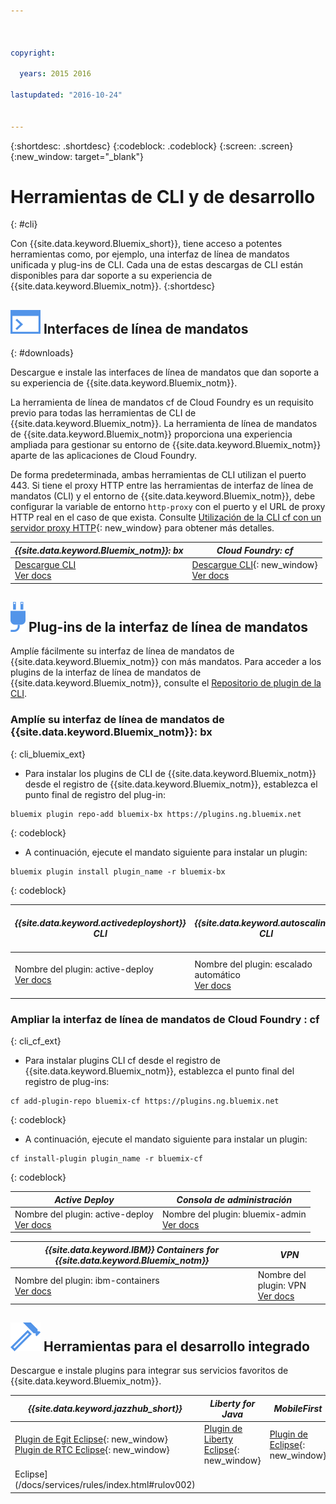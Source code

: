```yaml
---



copyright:

  years: 2015 2016

lastupdated: "2016-10-24"


---
```


{:shortdesc: .shortdesc}
{:codeblock: .codeblock}
{:screen: .screen}
{:new_window: target="_blank"}

# Herramientas de CLI y de desarrollo
{: #cli}

Con {{site.data.keyword.Bluemix_short}}, tiene acceso a potentes herramientas como, por ejemplo, una interfaz de línea de mandatos unificada y plug-ins de CLI. Cada una de estas descargas de CLI están disponibles para dar soporte a su experiencia de {{site.data.keyword.Bluemix_notm}}.
{:shortdesc}

## ![](./images/CLI.svg) Interfaces de línea de mandatos
{: #downloads}

Descargue e instale las interfaces de línea de mandatos que dan soporte a su experiencia de
{{site.data.keyword.Bluemix_notm}}.

La herramienta de línea de mandatos cf de Cloud Foundry es un requisito previo para todas las herramientas de CLI de {{site.data.keyword.Bluemix_notm}}. La herramienta de línea de mandatos de {{site.data.keyword.Bluemix_notm}} proporciona
una experiencia ampliada para gestionar su entorno de {{site.data.keyword.Bluemix_notm}} aparte de las aplicaciones de Cloud Foundry.

De forma predeterminada, ambas herramientas de CLI utilizan el puerto 443. Si tiene el proxy HTTP entre las herramientas de interfaz de línea de mandatos (CLI) y el entorno de {{site.data.keyword.Bluemix_notm}}, debe configurar la variable de entorno `http-proxy` con el puerto y el URL de proxy HTTP real en el caso de que exista. Consulte [Utilización de la CLI cf con un servidor proxy HTTP](http://docs.cloudfoundry.org/cf-cli/http-proxy.html){: new_window} para obtener más detalles.


| *{{site.data.keyword.Bluemix_notm}}: bx* | *Cloud Foundry: cf* |
|---------------------|---------------|
| [Descargue CLI](http://clis.ng.bluemix.net/) <br> [Ver docs](./reference/bluemix_cli/index.html)|  [Descargue CLI](https://github.com/cloudfoundry/cli/releases){: new_window}  <br> [Ver docs](./reference/cfcommands/index.html) |


## ![](./images/CLI_Plugin.svg) Plug-ins de la interfaz de línea de mandatos

Amplíe fácilmente su interfaz de línea de mandatos de {{site.data.keyword.Bluemix_notm}} con más mandatos. Para acceder
a los plugins de la interfaz de línea de mandatos de {{site.data.keyword.Bluemix_notm}}, consulte el
[Repositorio de plugin de la CLI](https://plugins.ng.bluemix.net/).

### Amplíe su interfaz de línea de mandatos de {{site.data.keyword.Bluemix_notm}}: bx
{: cli_bluemix_ext}

* Para instalar los plugins de CLI de {{site.data.keyword.Bluemix_notm}} desde el registro de {{site.data.keyword.Bluemix_notm}}, establezca el punto final de registro del plug-in:

```
bluemix plugin repo-add bluemix-bx https://plugins.ng.bluemix.net
```
{: codeblock}

* A continuación, ejecute el mandato siguiente para instalar un plugin:

```
bluemix plugin install plugin_name -r bluemix-bx
```
{: codeblock}


| *{{site.data.keyword.activedeployshort}} CLI* | *{{site.data.keyword.autoscaling}} CLI* | *Grupos de seguridad de red* |
|-----|-----|-----|
| Nombre del plugin: active-deploy <br> [Ver docs](/docs/services/ActiveDeploy/cli.html#cli) | Nombre del plugin: escalado automático <br> [Ver docs](./plugins/auto-scaling/index.html) |  Nombre de plugin: nsg <br> [Ver docs](./plugins/networksecuritygroups/index.html)  |


### Ampliar la interfaz de línea de mandatos de Cloud Foundry : cf
{: cli_cf_ext}

* Para instalar plugins CLI cf desde el registro de {{site.data.keyword.Bluemix_notm}}, establezca el punto final del registro de plug-ins:

```
cf add-plugin-repo bluemix-cf https://plugins.ng.bluemix.net
```
{: codeblock}

* A continuación, ejecute el mandato siguiente para instalar un plugin:

```
cf install-plugin plugin_name -r bluemix-cf
```
{: codeblock}


| *Active Deploy* | *Consola de administración* |
|-----------------|-----------------|
| Nombre del plugin: active-deploy <br>  [Ver docs](/docs/services/ActiveDeploy/cli.html#cli) |  Nombre del plugin: bluemix-admin <br> [Ver docs](/docs/cli/plugins/bluemix_admin/index.html) |

| *{{site.data.keyword.IBM}} Containers for {{site.data.keyword.Bluemix_notm}}* | *VPN* |
|-----------------|-----------------|
| Nombre del plugin: ibm-containers <br> [Ver docs](https://www.{DomainName}/docs/containers/container_cli_cfic.html#container_cli_cfic) | Nombre del plugin: VPN <br> [Ver docs](./plugins/vpn/index.html) |


## ![](./images/Integrated_Dev_Tools.svg) Herramientas para el desarrollo integrado

Descargue e instale plugins para integrar sus servicios favoritos de {{site.data.keyword.Bluemix_notm}}.

| *{{site.data.keyword.jazzhub_short}}* | *Liberty for Java* | *MobileFirst* | *{{site.data.keyword.rules_short}}* |
|-------------|----------|----------|----------|
| [Plugin de Egit Eclipse](https://hub.jazz.net/docs/reference/gitclient/#eclipse_using_egit){: new_window} <br> [Plugin de RTC Eclipse](https://hub.jazz.net/docs/reference/gitclient/#eclipse_using_rtc){: new_window} | [Plugin de Liberty Eclipse](https://developer.ibm.com/wasdev/downloads/liberty-profile-using-eclipse/){: new_window} | [Plugin de Eclipse](https://marketplace.eclipse.org/content/ibm-mobilefirst-platform-studio){: new_window} | [Plugin de Rules Designer
Eclipse](/docs/services/rules/index.html#rulov002) |
